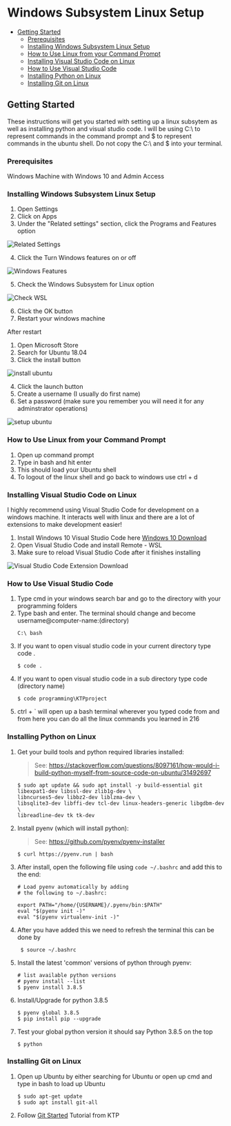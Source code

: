 # Windows Subsystem Linux Setup
  - [Getting Started](#getting-started)
    - [Prerequisites](#prerequisites)
    - [Installing Windows Subsystem Linux Setup](#installing-windows-subsystem-linux-setup)
    - [How to Use Linux from your Command Prompt](#how-to-use-linux-from-your-command-prompt)
    - [Installing Visual Studio Code on Linux](#installing-visual-studio-code-on-linux)
    - [How to Use Visual Studio Code](#how-to-use-visual-studio-code)
    - [Installing Python on Linux](#installing-python-on-linux)
    - [Installing Git on Linux](#installing-git-on-linux)


## Getting Started

These instructions will get you started with setting up a linux subsytem as well as installing python and visual studio code.
I will be using C:\ to represent commands in the command prompt and $ to represent commands in the ubuntu shell. Do not copy
the C:\ and $ into your terminal.

### Prerequisites

Windows Machine with Windows 10 and Admin Access


### Installing Windows Subsystem Linux Setup

1. Open Settings
2. Click on Apps
3. Under the "Related settings" section, click the Programs and Features option

![Related Settings](apps-features-programsfeatures-option.jpg)

4. Click the Turn Windows features on or off

![Windows Features](controlpanel-turn-windows-features-option.jpg)

5. Check the Windows Subsystem for Linux option

![Check WSL](enable-windows-subsystem-linux-windows-10.jpg)

6. Click the OK button
7. Restart your windows machine

After restart
1. Open Microsoft Store
2. Search for Ubuntu 18.04
3. Click the install button

![install ubuntu](install-ubuntu-microsoftstore.jpg)

4. Click the launch button
5. Create a username (I usually do first name)
6. Set a password (make sure you remember you will need it for any adminstrator operations) 

![setup ubuntu](setup-ubuntu-wsl-windows10.jpg)

### How to Use Linux from your Command Prompt

1. Open up command prompt
2. Type in bash and hit enter
3. This should load your Ubuntu shell
4. To logout of the linux shell and go back to windows use ctrl + d

### Installing Visual Studio Code on Linux

I highly recommend using Visual Studio Code for development on a windows machine. 
It interacts well with linux and there are a lot of extensions to make development easier!

1. Install Windows 10 Visual Studio Code here [Windows 10 Download](https://code.visualstudio.com/download)
2. Open Visual Studio Code and install Remote - WSL
3. Make sure to reload Visual Studio Code after it finishes installing

![Visual Studio Code Extension Download](download-extensions.jpg)

### How to Use Visual Studio Code

1. Type cmd in your windows search bar and go to the directory with your programming folders
2. Type bash and enter. The terminal should change and become username@computer-name:(directory)
    ```
    C:\ bash
    ```
1. If you want to open visual studio code in your current directory type code .
    ```
    $ code .
    ```
2. If you want to open visual studio code in a sub directory type code (directory name)
    ```
    $ code programming\KTPproject
    ```
3. ctrl + ` will open up a bash terminal wherever you typed code from and from here you can do all the linux commands you learned in 216


### Installing Python on Linux

1. Get your build tools and python required libraries installed:

    > See:
    > https://stackoverflow.com/questions/8097161/how-would-i-build-python-myself-from-source-code-on-ubuntu/31492697

    ```
    $ sudo apt update && sudo apt install -y build-essential git libexpat1-dev libssl-dev zlib1g-dev \
    libncurses5-dev libbz2-dev liblzma-dev \
    libsqlite3-dev libffi-dev tcl-dev linux-headers-generic libgdbm-dev \
    libreadline-dev tk tk-dev
    ```

2. Install pyenv (which will install python):
    
    > See:
    > https://github.com/pyenv/pyenv-installer
    
    ```
    $ curl https://pyenv.run | bash
    ```
    
3. After install, open the following file using  `code ~/.bashrc` and add this to the end:

    ```
    # Load pyenv automatically by adding
    # the following to ~/.bashrc:

    export PATH="/home/{USERNAME}/.pyenv/bin:$PATH"
    eval "$(pyenv init -)"
    eval "$(pyenv virtualenv-init -)"
    ```

4. After you have added this we need to refresh the terminal this can be done by
   
   ```
    $ source ~/.bashrc
   ```

5. Install the latest 'common' versions of python through pyenv:

     ```
     # list available python versions
     # pyenv install --list
     $ pyenv install 3.8.5
     ```
     
 
6. Install/Upgrade for python 3.8.5

    ```
    $ pyenv global 3.8.5
    $ pip install pip --upgrade
    ```

7. Test your global python version it should say Python 3.8.5 on the top
   
   ```
   $ python
   ```

### Installing Git on Linux

1. Open up Ubuntu by either searching for Ubuntu or open up cmd and type in bash to load up Ubuntu
    ```
    $ sudo apt-get update 
    $ sudo apt install git-all
    ```
3. Follow [Git Started](https://github.com/ktpumd/git-started) Tutorial from KTP

